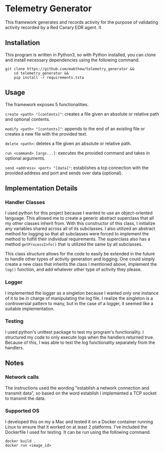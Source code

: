 # Telemetry Generator

This framework generates and records activity for the purpose of validating activity recorded by a Red Canary EDR agent. It 

## Installation
This program is written in Python3, so with Python installed, you can clone and install necessary dependencies using the following command.

```
git clone https://github.com/mabthew/telemetry_generator && 
    cd telemetry_generator &&
    pip install -r requirements.txta
```

## Usage
The framework exposes 5 functionalities.

`create <path> "[contents]"`: creates  a file given an absolute or relative path and optional contents.

`modify <path> "[contents]"`: appends to the end of an existing file or creates a new file with the provided text.

`delete <path>`: deletes a file given an absolute or relative path.

`run <command> [args...]`: executes the provided command and takes in optional arguments.

`send <address> <port> "[data]"`: establishes a tcp connection with the provided address and port and sends over data (optional).




## Implementation Details

### Handler Classes

I used python for this project because I wanted to use an object-oriented language. This allowed me to create a generic abstract superclass that all my other classes inherit from. With this constructor of this class, I initialize any variables shared across all of its subclasses. I also utilized an abstract method for logging so that all subclasses were forced to implement the method to fulfill their individual requirements. The superclass also has a method `getProcessInfo()` that is utilized the same by all subclasses.

This class structure allows for the code to easily be extended in the future to handle other types of activity generation and logging. One could simply create a new class that inherits the class I mentioned above, implement the `log()` function, and add whatever other type of activity they please.


### Logger

I implemented the logger as a singleton because I wanted only one instance of it to be in charge of manipulating the log file. I realize the singleton is a controversial pattern to many, but in the case of a logger, it seemed like a suitable implementation.


### Testing

I used python's unittest package to test my program's functionality. I structured my code to only execute logs when the handlers returned true. Because of this, I was able to test the log functionality separately from the handlers. 

## Notes

### Network calls

The instructions used the wording "establish a network connection and transmit data", so based on the word establish I implemented a TCP socket to transmit the data.

### Supported OS

I developed this on my a Mac and tested it on a Docker container running Linux to ensure that it worked on at least 2 platforms. I've included the Dockerfile I used for testing. It can be run using the following command.

```
docker build .  
docker run <image_id>
```
